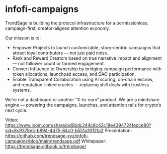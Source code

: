 # infofi-campaigns

TrendSage is building the protocol infrastructure for a permissionless, campaign-first, creator-aligned attention economy.

Our mission is to:

- Empower Projects to launch customizable, story-centric campaigns that attract loyal contributors — not just paid noise.
- Rank and Reward Creators based on true narrative impact and alignment — not follower count or farmed engagement.
- Convert Influence to Ownership by bridging campaign performance with token allocations, launchpad access, and DAO participation.
- Enable Transparent Collaboration using AI scoring, on-chain escrow, and reputation-linked oracles — replacing shill deals with trustless systems.

We’re not a dashboard or another “X-to-earn” product.
We are a mindshare engine — powering the campaigns, launches, and attention rails for crypto’s next cycle.


Video: https://www.loom.com/share/bd0bdc244c8c42c18e4394724fedce80?sid=8c9378e5-b894-4d75-84c0-b551a3012fa2
Presentation: https://github.com/trendsage-xyz/infofi-campaigns/blob/main/trendsage.pdf
Whitepaper: https://trendsage.gitbook.io/trendsage/
